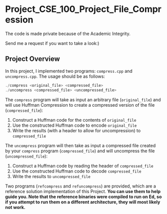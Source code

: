 # Project_CSE_100_Project_File_Compression
The code is made private because of the Academic Integrity.

Send me a request if you want to take a look:)

## Project Overview

In this project, I implemented two programs: `compress.cpp` and `uncompress.cpp`. The usage should be as follows:
```c++
./compress <original_file> <compressed_file>
./uncompress <compressed_file> <uncompressed_file>
```

The `compress` program will take as input an arbitrary file (`original_file`) and will use Huffman Compression to create a compressed version of the file (`compressed_file`):

1. Construct a Huffman code for the contents of `original_file`
2. Use the constructed Huffman code to encode `original_file`
3. Write the results (with a header to allow for uncompression) to `compressed_file`

The `uncompress` program will then take as input a compressed file created by your `compress` program (`compressed_file`) and will uncompress the file (`uncompressed_file`):

1. Construct a Huffman code by reading the header of `compressed_file`
2. Use the constructed Huffman code to decode `compressed_file`
3. Write the results to `uncompressed_file`

Two programs (`refcompress` and `refuncompress`) are provided, which are a reference solution implementation of this Project. **You can use them to help guide you. Note that the reference binaries were compiled to run on Ed, so if you attempt to run them on a different architecture, they will most likely not work.**
